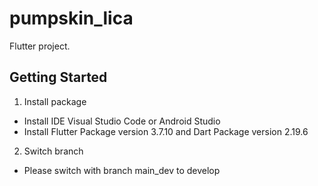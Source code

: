 # pumpskin_lica

Flutter project.

## Getting Started

1. Install package
- Install IDE Visual Studio Code or Android Studio
- Install Flutter Package version 3.7.10 and Dart Package version 2.19.6

2. Switch branch
- Please switch with branch main_dev to develop
